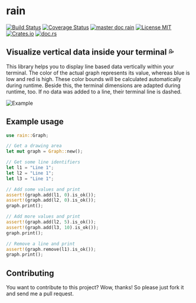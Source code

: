 # rain
[![Build Status](https://travis-ci.org/saschagrunert/rain.svg)](https://travis-ci.org/saschagrunert/rain) [![Coverage Status](https://coveralls.io/repos/github/saschagrunert/rain/badge.svg)](https://coveralls.io/github/saschagrunert/rain?branch=master) [![master doc rain](https://img.shields.io/badge/master_doc-rain-blue.svg)](https://saschagrunert.github.io/rain) [![License MIT](https://img.shields.io/badge/license-MIT-blue.svg)](https://github.com/saschagrunert/rain/blob/master/LICENSE) [![Crates.io](https://img.shields.io/crates/v/rain.svg)](https://crates.io/crates/rain) [![doc.rs](https://docs.rs/rain/badge.svg)](https://docs.rs/rain)
## Visualize vertical data inside your terminal :sweat_drops:
This library helps you to display line based data vertically within your terminal. The color of the actual graph
represents its value, whereas blue is low and red is high. These color bounds will be calculated automatically during
runtime. Beside this, the terminal dimensions are adapted during runtime, too. If no data was added to a line, their
terminal line is dashed.

![Example](https://github.com/saschagrunert/rain/raw/master/.github/example.gif)

## Example usage

```rust
use rain::Graph;

// Get a drawing area
let mut graph = Graph::new();

// Get some line identifiers
let l1 = "Line 1";
let l2 = "Line 1";
let l3 = "Line 1";

// Add some values and print
assert!(graph.add(l1, 0).is_ok());
assert!(graph.add(l2, 0).is_ok());
graph.print();

// Add more values and print
assert!(graph.add(l2, 5).is_ok());
assert!(graph.add(l3, 10).is_ok());
graph.print();

// Remove a line and print
assert!(graph.remove(l1).is_ok());
graph.print();
```

## Contributing
You want to contribute to this project? Wow, thanks! So please just fork it and send me a pull request.

